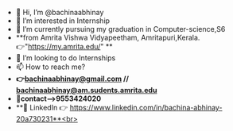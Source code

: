 - 👋 Hi, I’m @bachinaabhinay
- 👀 I’m interested in Internship 
- 🌱 I’m currently pursuing my graduation in Computer-science,S6<br>
-  **from Amrita Vishwa Vidyapeetham, Amritapuri,Kerala. 👉"https://my.amrita.edu/" **<br>
- 💞️ I’m looking to do Internships
- 📫 How to reach me? 
- **👉bachinaabhinay@gmail.com // bachinaabhinay@am.sudents.amrita.edu**<br>
- **:call_me_hand:contact-->9553424020**<br>
- **:eyes: LinkedIn 👉 https://www.linkedin.com/in/bachina-abhinay-20a730231**<br>

<!---
bachinaabhinay/bachinaabhinay is a ✨ special ✨ repository because its `README.md` (this file) appears on your GitHub profile.
You can click the Preview link to take a look at your changes.
--->
